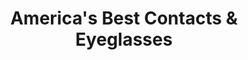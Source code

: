 ---
title: "America's Best Contacts & Eyeglasses"
url: /phoenix/americas-best-contacts-und-eyeglasses/
shop: Optiker
---